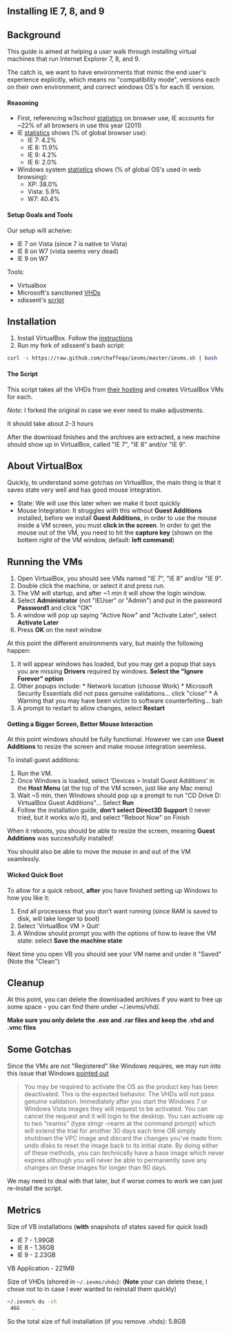 ## Installing IE 7, 8, and 9

## Background

This guide is aimed at helping a user walk through installing virtual machines that run Internet Explorer 7, 8, and 9.

The catch is, we want to have environments that mimic the end user's experience explicitly, which means no "compatibility mode", versions each on their own environment, and correct windows OS's for each IE version.

#### Reasoning

  * First, referencing w3school [statistics](http://www.w3schools.com/browsers/browsers_stats.asp) on browser use, IE accounts for ~22% of all browsers in use this year (2011)
  * IE [statistics](http://www.w3schools.com/browsers/browsers_explorer.asp) shows (% of global browser use): 
    * IE 7: 4.2%
    * IE 8: 11.9%
    * IE 9: 4.2%
    * IE 6: 2.0%
  * Windows system [statistics](http://www.w3schools.com/browsers/browsers_os.asp) shows (% of global OS's used in web browsing):
    * XP: 38.0%
    * Vista: 5.9%
    * W7: 40.4%

#### Setup Goals and Tools

Our setup will acheive:

  * IE 7 on Vista (since 7 is native to Vista)
  * IE 8 on W7 (vista seems very dead)
  * IE 9 on W7

Tools:

  * Virtualbox
  * Microsoft's sanctioned [VHDs](http://www.microsoft.com/download/en/details.aspx?id=11575)
  * xdissent's [script](https://github.com/xdissent/ievms)

## Installation

  1.  Install VirtualBox.  Follow the [instructions](http://www.virtualbox.org/manual/ch02.html#idp5601296)
  2.  Run my fork of xdissent's bash script:

```bash
curl -s https://raw.github.com/chaffeqa/ievms/master/ievms.sh | bash
```

#### The Script

This script takes all the VHDs from [their hosting](http://www.microsoft.com/download/en/details.aspx?id=11575) and creates VirtualBox VMs for each.

*Note*: I forked the original in case we ever need to make adjustments.

It should take about 2-3 hours

After the download finishes and the archives are extracted, a new machine should show up in VirtualBox, called "IE 7", "IE 8" and/or "IE 9".

## About VirtualBox

Quickly, to understand some gotchas on VirtualBox, the main thing is that it saves state very well and has good mouse integration.

* State: We will use this later when we make it boot quickly
* Mouse Integration: It struggles with this without **Guest Additions** installed, before we install **Guest Additions**, in order to use the mouse inside a VM screen, you must **click in the screen**.  In order to get the mouse out of the VM, you need to hit the **capture key** (shown on the bottem right of the VM window, default: **left command**)

## Running the VMs

  1. Open VirtualBox, you should see VMs named "IE 7", "IE 8" and/or "IE 9".
  2. Double click the machine, or select it and press run.
  3. The VM will startup, and after ~1 min it will show the login window.
  4. Select **Administrator** (not "IEUser" or "Admin") and put in the password **Password1** and click "OK"
  5. A window will pop up saying "Active Now" and "Activate Later", select **Activate Later**
  6. Press **OK** on the next window

At this point the different environments vary, but mainly the following happen:

  1. It will appear windows has loaded, but you may get a popup that says you are missing **Drivers** required by windows. **Select the "Ignore Forever" option**
  2. Other popups include: 
    * Network location (choose Work) 
    * Microsoft Security Essentials did not pass genuine validations... click "close"
    * A Warning that you may have been victim to software counterfeiting... bah
  3. A prompt to restart to allow changes, select **Restart**
  
#### Getting a Bigger Screen, Better Mouse Interaction
  
At this point windows should be fully functional.  However we can use **Guest Additions** to resize the screen and make mouse integration seemless.

To install guest additions:

  1. Run the VM.
  2. Once Windows is loaded, select 'Devices > Install Guest Additions' in the **Host Menu** (at the top of the VM screen, just like any Mac menu)
  4. Wait ~5 min, then Windows should pop up a prompt to run "CD Drive D: VirtualBox Guest Additions"... Select **Run**
  5. Follow the installation guide, **don't select Direct3D Support** (I never tried, but it works w/o it), and select "Reboot Now" on Finish

When it reboots, you should be able to resize the screen, meaning **Guest Additions** was successfully installed!

You should also be able to move the mouse in and out of the VM seamlessly.

#### Wicked Quick Boot

To allow for a quick reboot, **after** you have finished setting up Windows to how you like it:

  1. End all processess that you don't want running (since RAM is saved to disk, will take longer to boot)
  2. Select 'VirtualBox VM > Quit'
  3. A Window should prompt you with the options of how to leave the VM state: select **Save the machine state**

Next time you open VB you should see your VM name and under it "Saved" (Note the "Clean")


## Cleanup

At this point, you can delete the downloaded archives if you want to free up some space - you can find them under ~/.ievms/vhd/. 

**Make sure you only delete the .exe and .rar files and keep the .vhd and .vmc files**

## Some Gotchas

Since the VMs are not "Registered" like Windows requires, we may run into this issue that Windows [pointed out](http://www.microsoft.com/download/en/details.aspx?id=11575)


>You may be required to activate the OS as the product key has been deactivated. This is the expected behavior. The VHDs will not pass genuine validation. Immediately after you start the Windows 7 or Windows Vista images they will request to be activated. You can cancel the request and it will login to the desktop. You can activate up to two “rearms” (type slmgr –rearm at the command prompt) which will extend the trial for another 30 days each time OR simply shutdown the VPC image and discard the changes you’ve made from undo disks to reset the image back to its initial state.  By doing either of these methods, you can technically have a base image which never expires although you will never be able to permanently save any changes on these images for longer than 90 days.
>

We may need to deal with that later, but if worse comes to work we can just re-install the script.

## Metrics

Size of VB installations (**with** snapshots of states saved for quick load)

  * IE 7 - 1.99GB
  * IE 8 - 1.36GB
  * IE 9 - 2.23GB

VB Application - 221MB

Size of VHDs (shored in `~/.ievms/vhds`): 
(**Note** your can delete these, I chose not to in case I ever wanted to reinstall them quickly)

```bash
~/.ievms% du -sh                   
 46G	.
```

So the total size of full installation (if you remove .vhds): 5.8GB